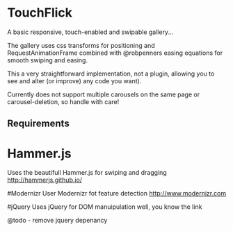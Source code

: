# TouchFlick

A basic responsive, touch-enabled and swipable gallery...

The gallery uses css transforms for positioning and RequestAnimationFrame combined with @robpenners easing equations for smooth swiping and easing. 

This a very straightforward implementation, not a plugin, allowing you to see and alter (or improve) any code you want).

Currently does not support multiple carousels on the same page or carousel-deletion, so handle with care!

## Requirements

# Hammer.js
Uses the beautifull Hammer.js for swiping and dragging
http://hammerjs.github.io/

#Modernizr
User Modernizr fot feature detection
http://www.modernizr.com

#jQuery
Uses jQuery for DOM manuipulation
well, you know the link

@todo - remove jquery depenancy

